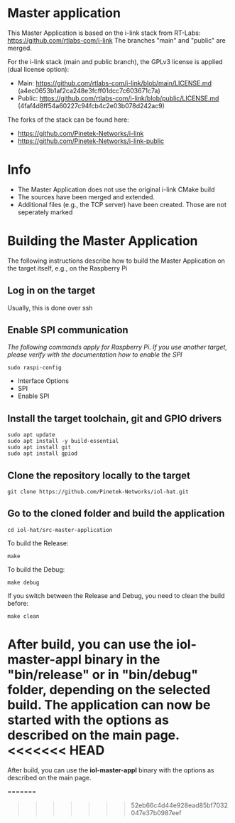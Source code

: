 # Master application
This Master Application is based on the i-link stack from RT-Labs: https://github.com/rtlabs-com/i-link
The branches "main" and "public" are merged. 

For the i-link stack (main and public branch), the GPLv3 license is applied (dual license option):
+ Main: https://github.com/rtlabs-com/i-link/blob/main/LICENSE.md (a4ec0653b1af2ca248e3fcff01dcc7c603671c7a)
+ Public: https://github.com/rtlabs-com/i-link/blob/public/LICENSE.md (4faf4d8ff54a60227c94fcb4c2e03b078d242ac9)

The forks of the stack can be found here: 
+ https://github.com/Pinetek-Networks/i-link
+ https://github.com/Pinetek-Networks/i-link-public


# Info
- The Master Application does not use the original i-link CMake build
- The sources have been merged and extended.
- Additional files (e.g., the TCP server) have been created. Those are not seperately marked

# Building the Master Application 
The following instructions describe how to build the Master Application on the target itself, e.g., on the Raspberry Pi

## Log in on the target
Usually, this is done over ssh

## Enable SPI communication
_The following commands apply for Raspberry Pi. If you use another target, please verify with the documentation how to enable the SPI_

```
sudo raspi-config
```
+ Interface Options
+ SPI
+ Enable SPI

## Install the target toolchain, git and GPIO drivers
```
sudo apt update
sudo apt install -y build-essential
sudo apt install git
sudo apt install gpiod	
```

## Clone the repository locally to the target
```
git clone https://github.com/Pinetek-Networks/iol-hat.git
```

## Go to the cloned folder and build the application
```
cd iol-hat/src-master-application
```
To build the Release:
```
make
```

To build the Debug:
```
make debug
```

If you switch between the Release and Debug, you need to clean the build before:
```
make clean
```

After build, you can use the **iol-master-appl** binary in the "bin/release" or in "bin/debug" folder, depending on the selected build. The application can now be started with the options as described on the main page.
<<<<<<< HEAD
=======
After build, you can use the **iol-master-appl** binary with the options as described on the main page.

=======
>>>>>>> 52eb66c4d44e928ead85bf7032047e37b0987eef
